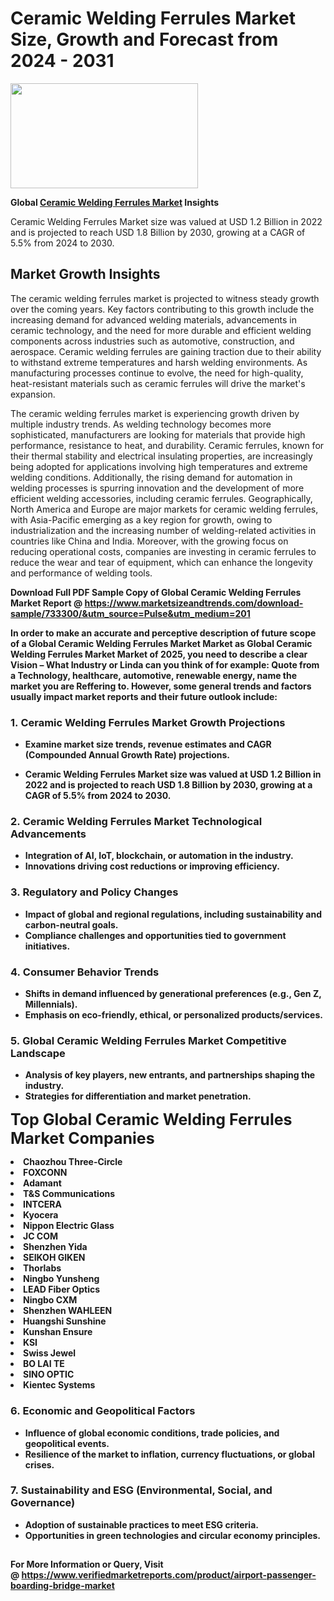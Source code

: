 <H1>Ceramic Welding Ferrules Market Size, Growth and Forecast from 2024 - 2031</H1><img class="aligncenter size-medium wp-image-584254" src="https://thirdeyenews.in/wp-content/uploads/2024/09/Global-Market-Research-300x168.jpeg" alt="" width="300" height="168" /><p><strong>Global&nbsp;<a href="https://www.marketsizeandtrends.com/download-sample/733300/&amp;utm_source=Pulse&amp;utm_medium=201">Ceramic Welding Ferrules Market</a> Insights</strong></p><p>Ceramic Welding Ferrules Market size was valued at USD 1.2 Billion in 2022 and is projected to reach USD 1.8 Billion by 2030, growing at a CAGR of 5.5% from 2024 to 2030.</p><p><h2>Market Growth Insights</h2> <p>The ceramic welding ferrules market is projected to witness steady growth over the coming years. Key factors contributing to this growth include the increasing demand for advanced welding materials, advancements in ceramic technology, and the need for more durable and efficient welding components across industries such as automotive, construction, and aerospace. Ceramic welding ferrules are gaining traction due to their ability to withstand extreme temperatures and harsh welding environments. As manufacturing processes continue to evolve, the need for high-quality, heat-resistant materials such as ceramic ferrules will drive the market's expansion.</p> <p><strong></strong></p> <p>The ceramic welding ferrules market is experiencing growth driven by multiple industry trends. As welding technology becomes more sophisticated, manufacturers are looking for materials that provide high performance, resistance to heat, and durability. Ceramic ferrules, known for their thermal stability and electrical insulating properties, are increasingly being adopted for applications involving high temperatures and extreme welding conditions. Additionally, the rising demand for automation in welding processes is spurring innovation and the development of more efficient welding accessories, including ceramic ferrules. Geographically, North America and Europe are major markets for ceramic welding ferrules, with Asia-Pacific emerging as a key region for growth, owing to industrialization and the increasing number of welding-related activities in countries like China and India. Moreover, with the growing focus on reducing operational costs, companies are investing in ceramic ferrules to reduce the wear and tear of equipment, which can enhance the longevity and performance of welding tools. <p><strong></p><p><span class=""><strong>Download Full PDF Sample Copy of Global Ceramic Welding Ferrules Market Report</strong> @ <a href="https://www.marketsizeandtrends.com/download-sample/733300/&amp;utm_source=Pulse&amp;utm_medium=201" target="_blank">https://www.marketsizeandtrends.com/download-sample/733300/&amp;utm_source=Pulse&amp;utm_medium=201</a></span></p><p>In order to make an accurate and perceptive description of future scope of a Global&nbsp;Ceramic Welding Ferrules Market Market as Global&nbsp;Ceramic Welding Ferrules Market Market of 2025, you need to describe a clear Vision &ndash; What Industry or Linda can you think of for example: Quote from a Technology, healthcare, automotive, renewable energy, name the market you are Reffering to. However, some general trends and factors usually impact market reports and their future outlook include:</p><h3>1.&nbsp;<strong>Ceramic Welding Ferrules Market Growth Projections</strong></h3><ul><li>Examine market size trends, revenue estimates and CAGR (Compounded Annual Growth Rate) projections.</li><li><p>Ceramic Welding Ferrules Market size was valued at USD 1.2 Billion in 2022 and is projected to reach USD 1.8 Billion by 2030, growing at a CAGR of 5.5% from 2024 to 2030.</p></li></ul><h3>2.&nbsp;<strong>Ceramic Welding Ferrules Market Technological Advancements</strong></h3><ul><li>Integration of AI, IoT, blockchain, or automation in the industry.</li><li>Innovations driving cost reductions or improving efficiency.</li></ul><h3>3.&nbsp;<strong>Regulatory and Policy Changes</strong></h3><ul><li>Impact of global and regional regulations, including sustainability and carbon-neutral goals.</li><li>Compliance challenges and opportunities tied to government initiatives.</li></ul><h3>4.&nbsp;<strong>Consumer Behavior Trends</strong></h3><ul><li>Shifts in demand influenced by generational preferences (e.g., Gen Z, Millennials).</li><li>Emphasis on eco-friendly, ethical, or personalized products/services.</li></ul><h3>5.&nbsp;<strong>Global Ceramic Welding Ferrules Market Competitive Landscape</strong></h3><ul><li>Analysis of key players, new entrants, and partnerships shaping the industry.</li><li>Strategies for differentiation and market penetration.</li></ul><p data-pm-slice="1 1 []"><span style="color: inherit; font-family: inherit; font-size: 25px;">Top Global Ceramic Welding Ferrules Market Companies</span></p><div class="" data-test-id=""><p><li>Chaozhou Three-Circle</li><li> FOXCONN</li><li> Adamant</li><li> T&S Communications</li><li> INTCERA</li><li> Kyocera</li><li> Nippon Electric Glass</li><li> JC COM</li><li> Shenzhen Yida</li><li> SEIKOH GIKEN</li><li> Thorlabs</li><li> Ningbo Yunsheng</li><li> LEAD Fiber Optics</li><li> Ningbo CXM</li><li> Shenzhen WAHLEEN</li><li> Huangshi Sunshine</li><li> Kunshan Ensure</li><li> KSI</li><li> Swiss Jewel</li><li> BO LAI TE</li><li> SINO OPTIC</li><li> Kientec Systems</li></p></div><h3>6.&nbsp;<strong>Economic and Geopolitical Factors</strong></h3><ul><li>Influence of global economic conditions, trade policies, and geopolitical events.</li><li>Resilience of the market to inflation, currency fluctuations, or global crises.</li></ul><h3>7.&nbsp;<strong>Sustainability and ESG (Environmental, Social, and Governance)</strong></h3><ul><li>Adoption of sustainable practices to meet ESG criteria.</li><li>Opportunities in green technologies and circular economy principles.</li></ul><h2><strong style="font-size: 14px;">For More Information or Query, Visit @&nbsp;</strong><a style="background-color: #ffffff; font-size: 14px;" href="https://www.marketsizeandtrends.com/report/ceramic-welding-ferrules-market/" target="_blank">https://www.verifiedmarketreports.com/product/airport-passenger-boarding-bridge-market</a></h2>
